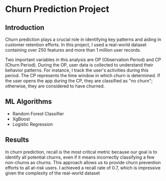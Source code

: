 # Churn Prediction Project

## Introduction

Churn prediction plays a crucial role in identifying key patterns and aiding in customer retention efforts. In this project, I used a real-world dataset containing over 250 features and more than 1 million user records.

Two important variables in this analysis are OP (Observation Period) and CP (Churn Period). During the OP, user data is collected to understand their behavior patterns. For instance, I track the user's activities during this period. The CP represents the time window in which churn is determined. If the user opens the app during the CP, they are classified as "no churn"; otherwise, they are considered to have churned.

## ML Algorithms

- Random Forest Classifier
- XgBoost
- Logistic Regression

## Results

In churn prediction, recall is the most critical metric because our goal is to identify all potential churns, even if it means incorrectly classifying a few non-churns as churns. This approach allows us to provide churn prevention efforts to all at-risk users. I achieved a recall rate of 0.7, which is impressive given the complexity of the real-world dataset
